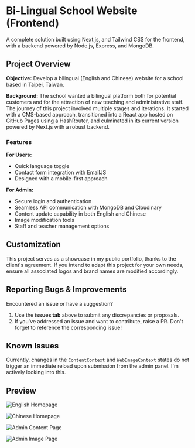 # Bi-Lingual School Website (Frontend)

A complete solution built using Next.js, and Tailwind CSS for the frontend, with a backend powered by Node.js, Express, and MongoDB.

## Project Overview

**Objective:** Develop a bilingual (English and Chinese) website for a school based in Taipei, Taiwan.

**Background:** The school wanted a bilingual platform both for potential customers and for the attraction of new teaching and administrative staff. The journey of this project involved multiple stages and iterations. It started with a CMS-based approach, transitioned into a React app hosted on GitHub Pages using a HashRouter, and culminated in its current version powered by Next.js with a robust backend.

### Features

**For Users:**

- Quick language toggle
- Contact form integration with EmailJS
- Designed with a mobile-first approach

**For Admin:**

- Secure login and authentication
- Seamless API communication with MongoDB and Cloudinary
- Content update capability in both English and Chinese
- Image modification tools
- Staff and teacher management options

## Customization

This project serves as a showcase in my public portfolio, thanks to the client's agreement. If you intend to adapt this project for your own needs, ensure all associated logos and brand names are modified accordingly.

## Reporting Bugs & Improvements

Encountered an issue or have a suggestion?

1. Use the **issues tab** above to submit any discrepancies or proposals.
2. If you've addressed an issue and want to contribute, raise a PR. Don't forget to reference the corresponding issue!

## Known Issues

Currently, changes in the `ContentContext` and `WebImageContext` states do not trigger an immediate reload upon submission from the admin panel. I'm actively looking into this.

## Preview

![English Homepage](https://github.com/jakovid/sky-frontend/assets/59522704/dc120f71-ec16-4f1b-969d-f464aa5f4c4f)

![Chinese Homepage](https://github.com/jakovid/sky-frontend/assets/59522704/2ff44812-608e-4338-800e-2f0654fa3572)

![Admin Content Page](https://github.com/jakovid/sky-frontend/assets/59522704/30bf2705-b763-4259-81f0-a5d5736dc5b7)

![Admin Image Page](https://github.com/jakovid/sky-frontend/assets/59522704/ad2e3d47-a6d4-4587-b274-16af0e4e85ca)

